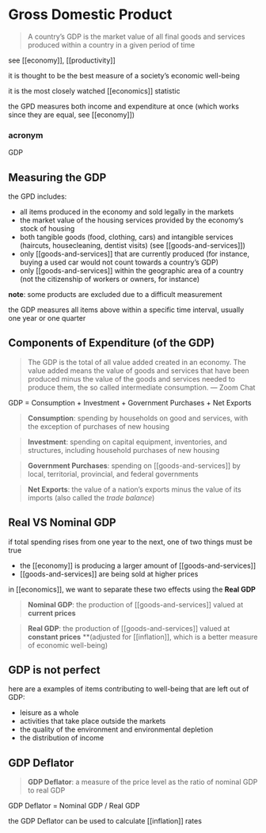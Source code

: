 # Gross Domestic Product

> A country’s GDP is the market value of all final goods and services produced within a country in a given period of time

see [[economy]], [[productivity]]

it is thought to be the best measure of a society’s economic well-being

it is the most closely watched [[economics]] statistic

the GPD measures both income and expenditure at once (which works since they are equal, see [[economy]])

### acronym

GDP

## Measuring the GDP

the GPD includes:

- all items produced in the economy and sold legally in the markets
- the market value of the housing services provided by the economy’s stock of housing
- both tangible goods (food, clothing, cars) and intangible services (haircuts, housecleaning, dentist visits) (see [[goods-and-services]])
- only [[goods-and-services]] that are currently produced (for instance, buying a used car would not count towards a country’s GDP)
- only [[goods-and-services]] within the geographic area of a country (not the citizenship of workers or owners, for instance)

**note**: some products are excluded due to a difficult measurement

the GDP measures all items above within a specific time interval, usually one year or one quarter

## Components of Expenditure (of the GDP)

> The GDP is the total of all value added created in an economy. The value added means the value of goods and services that have been produced minus the value of the goods and services needed to produce them, the so called intermediate consumption. &mdash; Zoom Chat

GDP = Consumption + Investment + Government Purchases + Net Exports

> **Consumption**: spending by households on good and services, with the exception of purchases of new housing

> **Investment**: spending on capital equipment, inventories, and structures, including household purchases of new housing

> **Government Purchases**: spending on [[goods-and-services]] by local, territorial, provincial, and federal governments

> **Net Exports**: the value of a nation’s exports minus the value of its imports (also called the _trade balance_)

## Real VS Nominal GDP

if total spending rises from one year to the next, one of two things must be true

- the [[economy]] is producing a larger amount of [[goods-and-services]]
- [[goods-and-services]] are being sold at higher prices

in [[economics]], we want to separate these two effects using the **Real GDP**

> **Nominal GDP**: the production of [[goods-and-services]] valued at **current prices**

> **Real GDP**: the production of [[goods-and-services]] valued at **constant prices** \*\*(adjusted for [[inflation]], which is a better measure of economic well-being)

## GDP is not perfect

here are a examples of items contributing to well-being that are left out of GDP:

- leisure as a whole
- activities that take place outside the markets
- the quality of the environment and environmental depletion
- the distribution of income

## GDP Deflator

> **GDP Deflator**: a measure of the price level as the ratio of nominal GDP to real GDP

GDP Deflator = Nominal GDP / Real GDP

the GDP Deflator can be used to calculate [[inflation]] rates
